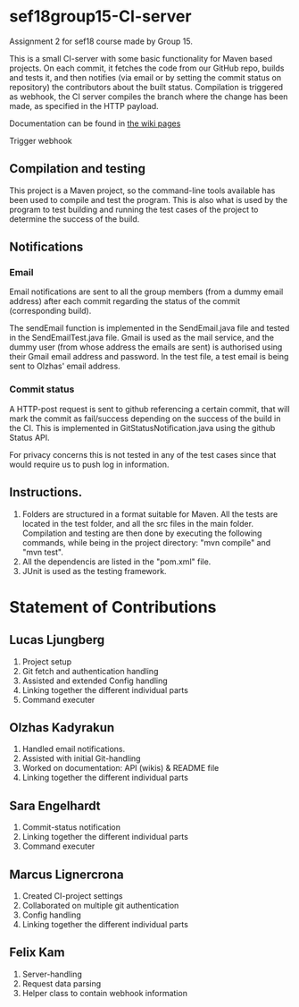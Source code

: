 # sef18group15-CI-server
Assignment 2 for sef18 course made by Group 15.

This is a small CI-server with some basic functionality for Maven based projects. On each commit, it fetches the code from our GitHub repo, builds and tests it, and then notifies (via email or by setting the commit status on repository) the contributors about the built status.  Compilation is triggered as webhook, the CI server compiles the branch where the change has been made, as specified in the HTTP payload.

Documentation can be found in [the wiki pages](https://github.com/Lucasljungberg/sef18group15-CI-server/wiki)

Trigger webhook


## Compilation and testing
This project is a Maven project, so the command-line tools available has been used to compile and test the program. This is also what is used by the program to test building and running the test cases of the project to determine the success of the build.

## Notifications

### Email
Email notifications are sent to all the group members (from a dummy email address) after each commit regarding the status of the commit (corresponding build).

The sendEmail function is implemented in the SendEmail.java file and tested in the SendEmailTest.java file. Gmail is used as the mail service, and the dummy user (from whose address the emails are sent) is authorised using their Gmail email address and password. In the test file, a test email is being sent to Olzhas' email address.



### Commit status               
A HTTP-post request is sent to github referencing a certain commit, that will mark the commit as fail/success depending on the success of the build in the CI. This is implemented in GitStatusNotification.java using the github Status API.

For privacy concerns this is not tested in any of the test cases since that would require us to push log in information.


## Instructions.
1. Folders are structured in a format suitable for Maven. All the tests are located in the test folder, and all the src files in the main folder. Compilation and testing are then done by executing the following commands, while being in the project directory: "mvn compile" and "mvn test".
2. All the dependencis are listed in the "pom.xml" file.
3. JUnit is used as the testing framework.

# Statement of Contributions
## Lucas Ljungberg
1. Project setup
2. Git fetch and authentication handling
3. Assisted and extended Config handling
4. Linking together the different individual parts
5. Command executer

## Olzhas Kadyrakun
1. Handled email notifications.
2. Assisted with initial Git-handling
3. Worked on documentation:  API (wikis) & README file
4. Linking together the different individual parts


## Sara Engelhardt
1. Commit-status notification
2. Linking together the different individual parts
3. Command executer

## Marcus Lignercrona
1. Created CI-project settings
2. Collaborated on multiple git authentication
3. Config handling
4. Linking together the different individual parts

## Felix Kam
1. Server-handling
2. Request data parsing
3. Helper class to contain webhook information
